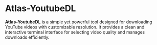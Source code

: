 # Atlas-YoutubeDL
**Atlas-YoutubeDL** is a simple yet powerful tool designed for downloading YouTube videos with customizable resolution. It provides a clean and interactive terminal interface for selecting video quality and manages downloads efficiently.
